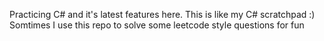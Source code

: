 Practicing C# and it's latest features here. 
This is like my C# scratchpad :) 
Somtimes I use this repo to solve some leetcode style questions for fun
